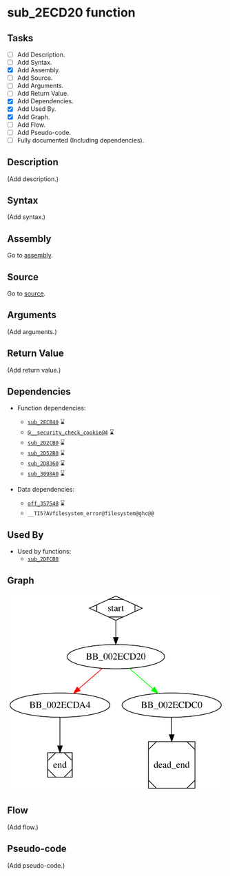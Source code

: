 # sub_2ECD20 function

## Tasks

- [ ] Add Description.
- [ ] Add Syntax.
- [X] Add Assembly.
- [ ] Add Source.
- [ ] Add Arguments.
- [ ] Add Return Value.
- [X] Add Dependencies.
- [X] Add Used By.
- [X] Add Graph.
- [ ] Add Flow.
- [ ] Add Pseudo-code.
- [ ] Fully documented (Including dependencies).

## Description

(Add description.)

## Syntax

(Add syntax.)

## Assembly

Go to [assembly](../asm/sub_2ECD20.asm).

## Source

Go to [source](../cc/sub_2ECD20.cc).

## Arguments

(Add arguments.)

## Return Value

(Add return value.)

## Dependencies

* Function dependencies:
  * [`sub_2ECB40`](sub_2ECB40.md) ⌛
  * [`@__security_check_cookie@4`](@__security_check_cookie@4.md) ⌛
  * [`sub_2D2CB0`](sub_2D2CB0.md) ⌛
  * [`sub_2D52B0`](sub_2D52B0.md) ⌛
  * [`sub_2D8360`](sub_2D8360.md) ⌛
  * [`sub_3098A0`](sub_3098A0.md) ⌛

* Data dependencies:
  * [`off_357548`](off_357548.md) ⌛
  * `__TI5?AVfilesystem_error@filesystem@ghc@@`


## Used By

* Used by functions:
  * [`sub_2DFCB0`](sub_2DFCB0.md)

## Graph

![sub_2ECD20 Graph](../svg/sub_2ECD20.svg "sub_2ECD20 Graph")

## Flow

(Add flow.)

## Pseudo-code

(Add pseudo-code.)


